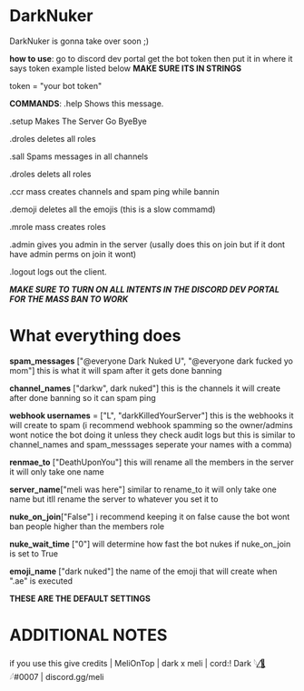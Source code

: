 # DarkNuker

DarkNuker is gonna take over soon ;)

**how to use**: go to discord dev portal get the bot token then put it in where it says token 
example listed below
**MAKE SURE ITS IN STRINGS**

token = "your bot token"

**COMMANDS**:
.help
Shows this message. 
 

.setup
Makes The Server Go ByeBye

.droles
deletes all roles
 

.sall
Spams messages in all channels

.droles
delets all roles 
 

 .ccr
 mass creates channels and spam ping while bannin

 
 .demoji
 deletes all the emojis (this is a slow commamd)


 .mrole
 mass creates roles 


 .admin
 gives you admin in the server (usally does this on join but if it dont have admin perms on join it wont)


.logout
logs out the client.


***MAKE SURE TO TURN ON ALL INTENTS IN THE DISCORD DEV PORTAL FOR THE MASS BAN TO WORK***

# What everything does

**spam_messages** ["@everyone Dark Nuked U", "@everyone dark fucked yo mom"] this is what it will spam after it gets done banning

**channel_names** ["darkw", dark nuked"] this is the channels it will create after done banning so it can spam ping 

**webhook usernames** = ["L", "darkKilledYourServer"] this is the webhooks it will create to spam (i recommend webhook spamming so the owner/admins wont notice the bot doing it unless they check audit logs but this is similar to channel_names and spam_messsages seperate your names with a comma)

**renmae_to** ["DeathUponYou"] this will rename all the members in the server it will only take one name

**server_name**["meli was here"] similar to rename_to it will only take one name but itll rename the server to whatever you set it to 

**nuke_on_join**["False"] i recommend keeping it on false cause the bot wont ban people higher than the members role

**nuke_wait_time** ["0"] will determine how fast the bot nukes if nuke_on_join is set to True 

**emoji_name** ["dark nuked"] the name of the emoji that will create when ".ae" is executed

**THESE ARE THE DEFAULT SETTINGS**

# ADDITIONAL NOTES

if you use this give credits | MeliOnTop | dark x meli  | cord:!               Dark 𓆩 🖤⃤ 𓆪#0007  | discord.gg/meli
